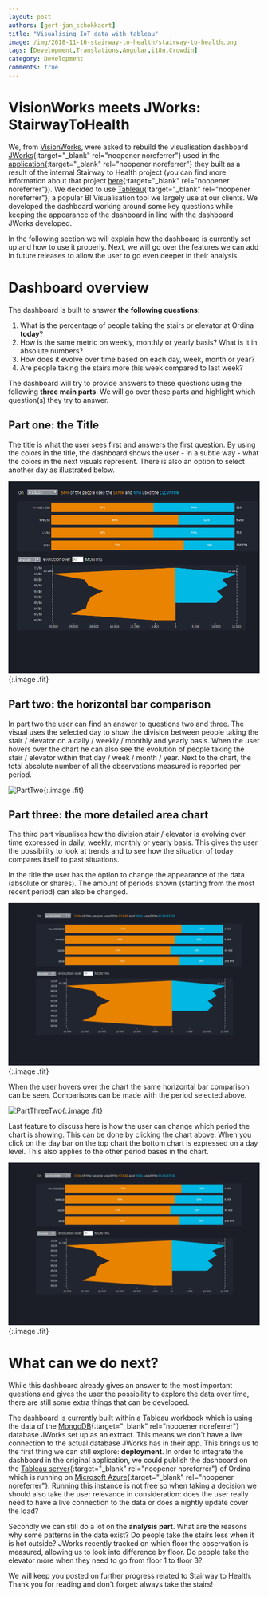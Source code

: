 ```yaml
---
layout: post
authors: [gert-jan_schokkaert]
title: "Visualising IoT data with tableau"
image: /img/2018-11-16-stairway-to-health/stairway-to-health.png
tags: [Development,Translations,Angular,i18n,Crowdin]
category: Development
comments: true
---
```


# VisionWorks meets JWorks: StairwayToHealth
We, from [VisionWorks][], were asked to rebuild the visualisation dashboard [JWorks][]{:target="_blank" rel="noopener noreferrer"} used in the [application][]{:target="_blank" rel="noopener noreferrer"} they built as a result of the internal Stairway to Health project (you can find more information about that project [here][]{:target="_blank" rel="noopener noreferrer"}). 
We decided to use [Tableau][]{:target="_blank" rel="noopener noreferrer"}, a popular BI Visualisation tool we largely use at our clients.
We developed the dashboard working around some key questions while keeping the appearance of the dashboard in line with the dashboard JWorks developed.

In the following section we will explain how the dashboard is currently set up and how to use it properly.
Next, we will go over the features we can add in future releases to allow the user to go even deeper in their analysis.

# Dashboard overview

The dashboard is built to answer **the following questions**:

1. What is the percentage of people taking the stairs or elevator at Ordina **today**?
2. How is the same metric on weekly, monthly or yearly basis? What is it in absolute numbers?
3. How does it evolve over time based on each day, week, month or year?
4. Are people taking the stairs more this week compared to last week?

The dashboard will try to provide answers to these questions using the following **three main parts**.
We will go over these parts and highlight which question(s) they try to answer.

## Part one: the Title

The title is what the user sees first and answers the first question.
By using the colors in the title, the dashboard shows the user - in a subtle way - what the colors in the next visuals represent.
There is also an option to select another day as illustrated below.

![PartOne](/img/2018-11-16-stairway-to-health/PartOne.gif){:.image .fit}

## Part two: the horizontal bar comparison

In part two the user can find an answer to questions two and three.
The visual uses the selected day to show the division between people taking the stair / elevator on a daily / weekly / monthly and yearly basis.
When the user hovers over the chart he can also see the evolution of people taking the stair / elevator within that day / week / month / year.
Next to the chart, the total absolute number of all the observations measured is reported per period.

![PartTwo](/img/2018-11-16-stairway-to-health/PartTwo.gif){:.image .fit}

## Part three: the more detailed area chart

The third part visualises how the division stair / elevator is evolving over time expressed in daily, weekly, monthly or yearly basis.
This gives the user the possibility to look at trends and to see how the situation of today compares itself to past situations.

In the title the user has the option to change the appearance of the data (absolute or shares).
The amount of periods shown (starting from the most recent period) can also be changed.

![PartThreeOne](/img/2018-11-16-stairway-to-health/PartThreeOne.gif){:.image .fit}

When the user hovers over the chart the same horizontal bar comparison can be seen. 
Comparisons can be made with the period selected above.

![PartThreeTwo](/img/2018-11-16-stairway-to-health/PartThreeTwo.gif){:.image .fit}

Last feature to discuss here is how the user can change which period the chart is showing.
This can be done by clicking the chart above.
When you click on the day bar on the top chart the bottom chart is expressed on a day level.
This also applies to the other period bases in the chart.

![PartThreeThree](/img/2018-11-16-stairway-to-health/PartThreeThree.gif){:.image .fit}

# What can we do next?

While this dashboard already gives an answer to the most important questions and gives the user the possibility to explore the data over time, there are still some extra things that can be developed.

The dashboard is currently built within a Tableau workbook which is using the data of the [MongoDB][]{:target="_blank" rel="noopener noreferrer"} database JWorks set up as an extract.
This means we don't have a live connection to the actual database JWorks has in their app.
This brings us to the first thing we can still explore: **deployment**.
In order to integrate the dashboard in the original application, we could publish the dashboard on the [Tableau server][]{:target="_blank" rel="noopener noreferrer"} of Ordina which is running on [Microsoft Azure][]{:target="_blank" rel="noopener noreferrer"}.
Running this instance is not free so when taking a decision we should also take the user relevance in consideration: does the user really need to have a live connection to the data or does a nightly update cover the load?

Secondly we can still do a lot on the **analysis part**. What are the reasons why some patterns in the data exist? Do people take the stairs less when it is hot outside?
JWorks recently tracked on which floor the observation is measured, allowing us to look into difference by floor. Do people take the elevator more when they need to go from floor 1 to floor 3?

We will keep you posted on further progress related to Stairway to Health. Thank you for reading and don't forget: always take the stairs!


[Tableau]: https://www.tableau.com/
[application]: https://stairwayto.health/dashboard
[Microsoft Azure]: https://azure.microsoft.com/en-us/
[Tableau server]: https://www.tableau.com/trial/tableau-server
[VisionWorks]: https://www.ordina.be/vakgebieden/bi-analytics/
[JWorks]: https://ordina-jworks.github.io/
[here]: https://ordina-jworks.github.io/iot/2018/03/14/Stairway-To-Health-2.html
[MongoDB]: https://www.mongodb.com/

